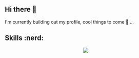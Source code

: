 ## Hi there 👋

I'm currently building out my profile, cool things to come :eyes: ... 

## Skills :nerd:

<p align="center">
  <a href="https://skillicons.dev">
    <img src="https://skillicons.dev/icons?i=python,r,pytorch,fastapi,aws" />
  </a>
</p>
<!--
**richlogs/richlogs** is a ✨ _special_ ✨ repository because its `README.md` (this file) appears on your GitHub profile.

Here are some ideas to get you started:

- 🔭 I’m currently working on ...
- 🌱 I’m currently learning ...
- 👯 I’m looking to collaborate on ...
- 🤔 I’m looking for help with ...
- 💬 Ask me about ...
- 📫 How to reach me: ...
- 😄 Pronouns: ...
- ⚡ Fun fact: ...
-->
